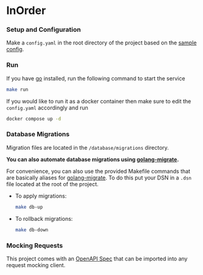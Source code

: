 # InOrder

### Setup and Configuration

Make a `config.yaml` in the root directory of the project based on the [sample config](https://github.com/TanmayArya-1p/MVCAssignment/blob/main/sample.config.yaml).

### Run


If you have [go](go.dev) installed, run the following command to start the service
```bash
make run
```

If you would like to run it as a docker container then make sure to edit the `config.yaml` accordingly and run

```bash
docker compose up -d
```
### Database Migrations

Migration files are located in the `/database/migrations` directory.

**You can also automate database migrations using [golang-migrate](https://github.com/golang-migrate/migrate).**

For convenience, you can also use the provided Makefile commands that are basically aliases for [golang-migrate](https://github.com/golang-migrate/migrate). To do this put your DSN in a `.dsn` file located at the root of the project.

- To apply migrations:
    ```bash
    make db-up
    ```
- To rollback migrations:
    ```bash
    make db-down
    ```

### Mocking Requests

This project comes with an [OpenAPI Spec](https://github.com/TanmayArya-1p/MVCAssignment/blob/main/openapi.json) that can be imported into any request mocking client.
